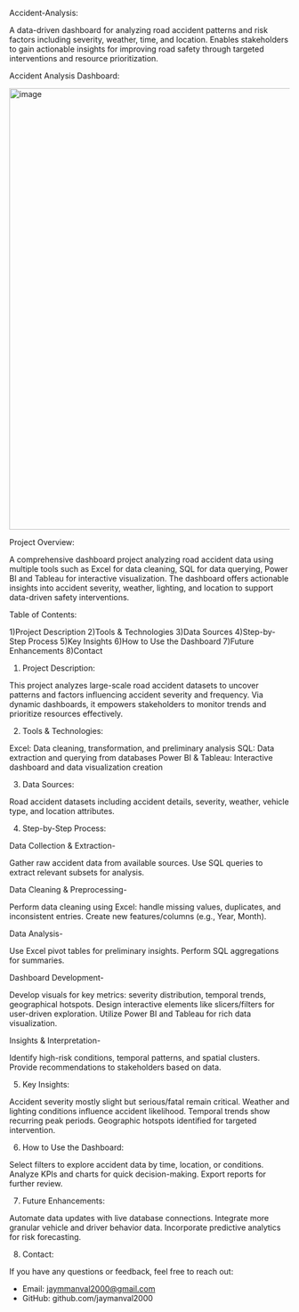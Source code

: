 Accident-Analysis:

A data-driven dashboard for analyzing road accident patterns and risk factors including severity, weather, time, and location. Enables stakeholders to gain actionable insights for improving road safety through targeted interventions and resource prioritization.

Accident Analysis Dashboard:

<img width="1438" height="793" alt="image" src="https://github.com/user-attachments/assets/ebe9687d-d0c5-4e52-810f-0a0b0146b319" />



Project Overview:

A comprehensive dashboard project analyzing road accident data using multiple tools such as Excel for data cleaning, SQL for data querying, Power BI and Tableau for interactive visualization. The dashboard offers actionable insights into accident severity, weather, lighting, and location to support data-driven safety interventions.

Table of Contents:

1)Project Description
2)Tools & Technologies
3)Data Sources
4)Step-by-Step Process
5)Key Insights
6)How to Use the Dashboard
7)Future Enhancements
8)Contact

1) Project Description:

This project analyzes large-scale road accident datasets to uncover patterns and factors influencing accident severity and frequency. Via dynamic dashboards, it empowers stakeholders to monitor trends and prioritize resources effectively.

2) Tools & Technologies:

Excel: Data cleaning, transformation, and preliminary analysis
SQL: Data extraction and querying from databases
Power BI & Tableau: Interactive dashboard and data visualization creation

3) Data Sources:

Road accident datasets including accident details, severity, weather, vehicle type, and location attributes.

4) Step-by-Step Process:

Data Collection & Extraction-

Gather raw accident data from available sources.
Use SQL queries to extract relevant subsets for analysis.

Data Cleaning & Preprocessing-

Perform data cleaning using Excel: handle missing values, duplicates, and inconsistent entries.
Create new features/columns (e.g., Year, Month).

Data Analysis-

Use Excel pivot tables for preliminary insights.
Perform SQL aggregations for summaries.

Dashboard Development-

Develop visuals for key metrics: severity distribution, temporal trends, geographical hotspots.
Design interactive elements like slicers/filters for user-driven exploration.
Utilize Power BI and Tableau for rich data visualization.

Insights & Interpretation-

Identify high-risk conditions, temporal patterns, and spatial clusters.
Provide recommendations to stakeholders based on data.

5) Key Insights:

Accident severity mostly slight but serious/fatal remain critical.
Weather and lighting conditions influence accident likelihood.
Temporal trends show recurring peak periods.
Geographic hotspots identified for targeted intervention.

6) How to Use the Dashboard:

Select filters to explore accident data by time, location, or conditions.
Analyze KPIs and charts for quick decision-making.
Export reports for further review.

7) Future Enhancements:

Automate data updates with live database connections.
Integrate more granular vehicle and driver behavior data.
Incorporate predictive analytics for risk forecasting.

8) Contact:

If you have any questions or feedback, feel free to reach out:

- Email: jaymmanval2000@gmail.com  
- GitHub: github.com/jaymanval2000 
